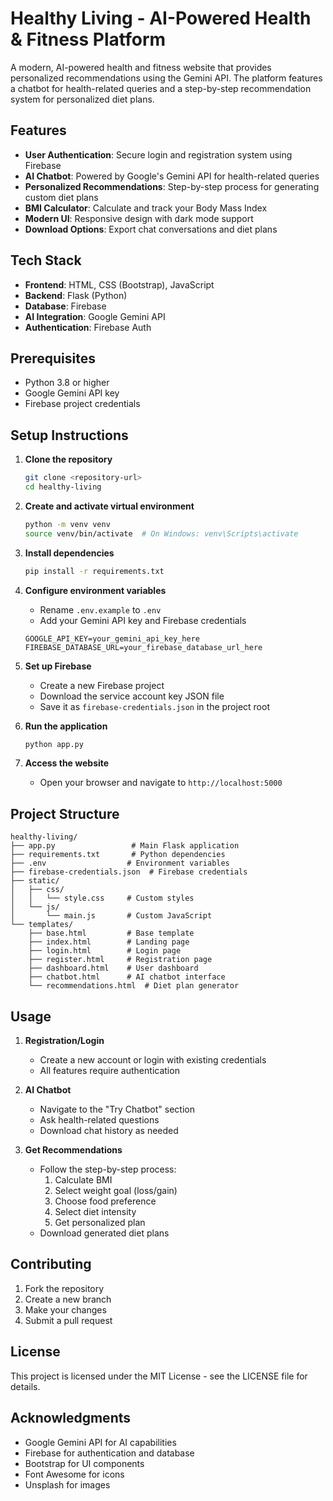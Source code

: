 # Healthy Living - AI-Powered Health & Fitness Platform

A modern, AI-powered health and fitness website that provides personalized recommendations using the Gemini API. The platform features a chatbot for health-related queries and a step-by-step recommendation system for personalized diet plans.

## Features

- **User Authentication**: Secure login and registration system using Firebase
- **AI Chatbot**: Powered by Google's Gemini API for health-related queries
- **Personalized Recommendations**: Step-by-step process for generating custom diet plans
- **BMI Calculator**: Calculate and track your Body Mass Index
- **Modern UI**: Responsive design with dark mode support
- **Download Options**: Export chat conversations and diet plans

## Tech Stack

- **Frontend**: HTML, CSS (Bootstrap), JavaScript
- **Backend**: Flask (Python)
- **Database**: Firebase
- **AI Integration**: Google Gemini API
- **Authentication**: Firebase Auth

## Prerequisites

- Python 3.8 or higher
- Google Gemini API key
- Firebase project credentials

## Setup Instructions

1. **Clone the repository**
   ```bash
   git clone <repository-url>
   cd healthy-living
   ```

2. **Create and activate virtual environment**
   ```bash
   python -m venv venv
   source venv/bin/activate  # On Windows: venv\Scripts\activate
   ```

3. **Install dependencies**
   ```bash
   pip install -r requirements.txt
   ```

4. **Configure environment variables**
   - Rename `.env.example` to `.env`
   - Add your Gemini API key and Firebase credentials
   ```
   GOOGLE_API_KEY=your_gemini_api_key_here
   FIREBASE_DATABASE_URL=your_firebase_database_url_here
   ```

5. **Set up Firebase**
   - Create a new Firebase project
   - Download the service account key JSON file
   - Save it as `firebase-credentials.json` in the project root

6. **Run the application**
   ```bash
   python app.py
   ```

7. **Access the website**
   - Open your browser and navigate to `http://localhost:5000`

## Project Structure

```
healthy-living/
├── app.py                 # Main Flask application
├── requirements.txt       # Python dependencies
├── .env                  # Environment variables
├── firebase-credentials.json  # Firebase credentials
├── static/
│   ├── css/
│   │   └── style.css     # Custom styles
│   └── js/
│       └── main.js       # Custom JavaScript
└── templates/
    ├── base.html         # Base template
    ├── index.html        # Landing page
    ├── login.html        # Login page
    ├── register.html     # Registration page
    ├── dashboard.html    # User dashboard
    ├── chatbot.html      # AI chatbot interface
    └── recommendations.html  # Diet plan generator
```

## Usage

1. **Registration/Login**
   - Create a new account or login with existing credentials
   - All features require authentication

2. **AI Chatbot**
   - Navigate to the "Try Chatbot" section
   - Ask health-related questions
   - Download chat history as needed

3. **Get Recommendations**
   - Follow the step-by-step process:
     1. Calculate BMI
     2. Select weight goal (loss/gain)
     3. Choose food preference
     4. Select diet intensity
     5. Get personalized plan
   - Download generated diet plans

## Contributing

1. Fork the repository
2. Create a new branch
3. Make your changes
4. Submit a pull request

## License

This project is licensed under the MIT License - see the LICENSE file for details.

## Acknowledgments

- Google Gemini API for AI capabilities
- Firebase for authentication and database
- Bootstrap for UI components
- Font Awesome for icons
- Unsplash for images 